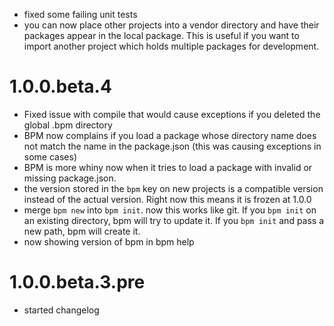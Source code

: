 
  * fixed some failing unit tests
  * you can now place other projects into a vendor directory and have their 
    packages appear in the local package.  This is useful if you want to 
    import another project which holds multiple packages for development.
  
# 1.0.0.beta.4

  * Fixed issue with compile that would cause exceptions if you deleted the
    global .bpm directory
  * BPM now complains if you load a package whose directory name does not 
    match the name in the package.json (this was causing exceptions in some
    cases)
  * BPM is more whiny now when it tries to load a package with invalid or
    missing package.json.
  * the version stored in the `bpm` key on new projects is a compatible 
    version instead of the actual version.  Right now this means it is frozen
    at 1.0.0
  * merge `bpm new` into `bpm init`.  now this works like git.  If you
    `bpm init` on an existing directory, bpm will try to update it.  If you
    `bpm init` and pass a new path, bpm will create it.
  * now showing version of bpm in bpm help

# 1.0.0.beta.3.pre

  * started changelog
  